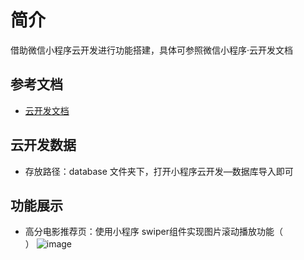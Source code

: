 # 简介

借助微信小程序云开发进行功能搭建，具体可参照微信小程序·云开发文档

## 参考文档

- [云开发文档](https://developers.weixin.qq.com/miniprogram/dev/wxcloud/basis/getting-started.html)

## 云开发数据

- 存放路径：database 文件夹下，打开小程序云开发—数据库导入即可

## 功能展示
- 高分电影推荐页：使用小程序 swiper组件实现图片滚动播放功能（<br>）
![image](https://github.com/taffy99/KKMovie/blob/master/miniprogram/images/gfmovie.gif)
